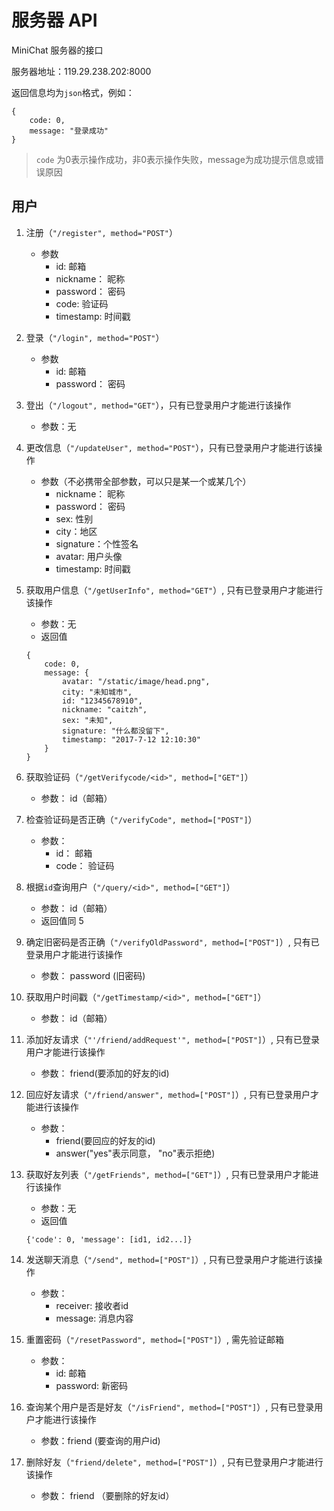 # 服务器 API
MiniChat 服务器的接口

服务器地址：119.29.238.202:8000

返回信息均为`json`格式，例如：
```
{
    code: 0, 
    message: "登录成功"
}
```
> `code` 为0表示操作成功，非0表示操作失败，message为成功提示信息或错误原因

## 用户
1. 注册（`"/register", method="POST"`）
    * 参数
        - id: 邮箱
        - nickname： 昵称
        - password： 密码
        - code: 验证码
        - timestamp: 时间戳

2. 登录（`"/login", method="POST"`）
    * 参数
        - id: 邮箱
        - password： 密码

3. 登出（`"/logout", method="GET"`），只有已登录用户才能进行该操作 
    * 参数：无

4. 更改信息（`"/updateUser", method="POST"`），只有已登录用户才能进行该操作
    * 参数（不必携带全部参数，可以只是某一个或某几个）
        - nickname： 昵称
        - password： 密码
        - sex: 性别
        - city：地区
        - signature：个性签名
        - avatar: 用户头像
        - timestamp: 时间戳

5. 获取用户信息（`"/getUserInfo", method="GET"`）, 只有已登录用户才能进行该操作
    * 参数：无
    * 返回值
    ```
    {
        code: 0,
        message: {
            avatar: "/static/image/head.png",
            city: "未知城市",
            id: "12345678910",
            nickname: "caitzh",
            sex: "未知",
            signature: "什么都没留下",
            timestamp: "2017-7-12 12:10:30"
        }
    }
    ```

6. 获取验证码（`"/getVerifycode/<id>", method=["GET"]`）
    * 参数： id（邮箱）

7. 检查验证码是否正确（`"/verifyCode", method=["POST"]`）
    * 参数： 
        - id： 邮箱
        - code： 验证码

8. 根据`id`查询用户（`"/query/<id>", method=["GET"]`）
    * 参数： id（邮箱）
    * 返回值同 5
    
9. 确定旧密码是否正确（`"/verifyOldPassword", method=["POST"]`）, 只有已登录用户才能进行该操作
    * 参数： password (旧密码)

10. 获取用户时间戳（`"/getTimestamp/<id>", method=["GET"]`）
    * 参数： id（邮箱）

11. 添加好友请求（`"'/friend/addRequest'", method=["POST"]`）, 只有已登录用户才能进行该操作
    * 参数： friend(要添加的好友的id)

12. 回应好友请求（`"/friend/answer", method=["POST"]`）, 只有已登录用户才能进行该操作
    * 参数： 
        - friend(要回应的好友的id)
        - answer("yes"表示同意， "no"表示拒绝)

13. 获取好友列表（`"/getFriends", method=["GET"]`）, 只有已登录用户才能进行该操作
    * 参数：无
    * 返回值
    ```
    {'code': 0, 'message': [id1, id2...]}
    ```

14. 发送聊天消息（`"/send", method=["POST"]`）, 只有已登录用户才能进行该操作
    * 参数： 
        - receiver: 接收者id
        - message: 消息内容

15. 重置密码（`"/resetPassword", method=["POST"]`）, 需先验证邮箱
    * 参数：
        - id: 邮箱
        - password: 新密码

16. 查询某个用户是否是好友（`"/isFriend", method=["POST"]`）, 只有已登录用户才能进行该操作
    * 参数：friend (要查询的用户id)

17. 删除好友（`"friend/delete", method=["POST"]`）, 只有已登录用户才能进行该操作
    * 参数： friend （要删除的好友id）